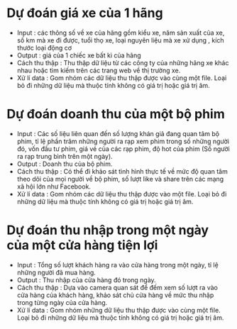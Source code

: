 # Dự đoán giá xe của 1 hãng
  * Input : các thông số về xe của hãng gồm kiểu xe, năm sản xuất của xe, số km mà xe đi được, tuổi thọ xe, loại nguyên liệu mà xe xử dụng , kích thước loại động cơ
  * Output : giá của 1 chiếc xe bất kì của hãng 
  * Cách thu thập : Thu thập dữ liệu từ các công ty của những hãng xe khác nhau hoặc tìm kiếm trên các trang web về thị trường xe.
  * Xử lí data : Gom nhóm các dữ liệu thu thập được vào cùng một file. Loại bỏ đi những dữ liệu mà thuộc tính không có giá trị hoặc giá trị âm.
# Dự đoán doanh thu của một bộ phim
  * Input : Các số liệu liên quan đến số lượng khán giả đang quan tâm bộ phim, tỉ lệ phần trăm những người ra rạp xem phim trong số những người đó, vốn đầu tư phim, giá vé của các rạp phim, độ hot của phim (Số người ra rạp trung bình trên một ngày).
  * Output : Doanh thu của bộ phim.
  * Cách thu thập : Có thể đi khảo sát tình hình thực tế về mức độ quan tâm theo dõi của mọi người về bộ phim, số lượt like và share trên các mạng xã hội lớn như Facebook.
  * Xử lí data : Gom nhóm các dữ liệu thu thập được vào một file. Loại bỏ đi những dữ liệu mà thuộc tính không có giá trị hoặc giá trị âm.
# Dự đoán thu nhập trong một ngày của một cửa hàng tiện lợi
  * Input : Tổng số lượt khách hàng ra vào cửa hàng trong một ngày, tỉ lệ những người đã mua hàng.
  * Output : Thu nhập của cửa hàng đó trong ngày.
  * Cách thu thập : Dựa vào camera quan sát để đếm xem số lượt ra vào cửa hàng của khách hàng, khảo sát chủ cửa hàng về mức thu nhập trong từng ngày của cửa hàng.
  * Xử lí data : Gom nhóm những dữ liệu thu thập được vào cùng một file. Loại bỏ đi những dữ liệu mà thuộc tính không có giá trị hoặc giá trị âm.
